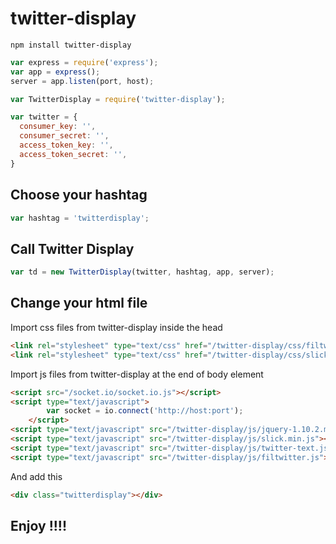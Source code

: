 # twitter-display

`npm install twitter-display`

```javascript
var express = require('express');
var app = express();
server = app.listen(port, host);
```

```javascript
var TwitterDisplay = require('twitter-display');

var twitter = {
  consumer_key: '',
  consumer_secret: '',
  access_token_key: '',
  access_token_secret: '',
}
```

## Choose your hashtag
```javascript
var hashtag = 'twitterdisplay';
```

## Call Twitter Display
```javascript
var td = new TwitterDisplay(twitter, hashtag, app, server);
```



## Change your html file

Import css files from twitter-display inside the head
```html
<link rel="stylesheet" type="text/css" href="/twitter-display/css/filtwitter.css">
<link rel="stylesheet" type="text/css" href="/twitter-display/css/slick.css">
```

Import js files from twitter-display at the end of body element
```html
<script src="/socket.io/socket.io.js"></script>
<script type="text/javascript">
		var socket = io.connect('http://host:port');
	</script>
<script type="text/javascript" src="/twitter-display/js/jquery-1.10.2.min.js"></script>
<script type="text/javascript" src="/twitter-display/js/slick.min.js"></script>
<script type="text/javascript" src="/twitter-display/js/twitter-text.js"></script>
<script type="text/javascript" src="/twitter-display/js/filtwitter.js"></script>
```
And add this
```html
<div class="twitterdisplay"></div>
```

## Enjoy !!!!
